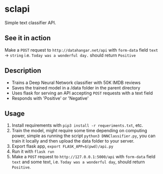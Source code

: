 # sclapi

Simple text classifier API.

## See it in action

Make a `POST` request to `http://datahangar.net/api` with `form-data` field `text` -> `string` i.e. `Today was a wonderful day.` should return `Positive`

## Description

+ Trains a Deep Neural Network classifier with 50K IMDB reviews
+ Saves the trained model in a /data folder in the parent directory
+ Uses flask for serving an API accepting `POST` requests with a text field
+ Responds with 'Positive' or 'Negative'

## Usage

1. Install requirements with `pip3 install -r requeriments.txt`, etc.
2. Train the model, might require some time depending on computing power, simple as running the script `python3 DNNClassifier.py`, you can train it locally and then upload the data folder to your server.
3. Export flask app, `export FLASK_APP=$(pwd)/api.py`
4. Run it with `flask run`
5. Make a `POST` request to `http://127.0.0.1:5000/api` with `form-data` field `text` and some text, i.e. `Today was a wonderful day`, should return `Positive`.
